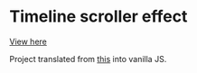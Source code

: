 # Timeline scroller effect

[View here](https://darrenxu94.github.io/timeline-scroll/)

Project translated from [this](https://codepen.io/viktorjs/pen/KQZYjo?editors=1010) into vanilla JS.